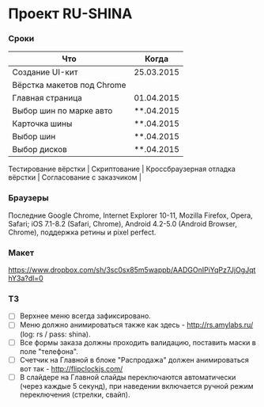 # Проект RU-SHINA
### Сроки
Что | Когда
--- | ---
Создание UI-кит | 25.03.2015
Вёрстка макетов под Chrome | 
Главная страница | 01.04.2015
Выбор шин по марке авто | **.04.2015
Карточка шины | **.04.2015
Выбор шин | **.04.2015
Выбор дисков | **.04.2015

Тестирование вёрстки |
Скриптование |
Кроссбраузерная отладка вёрстки |
Согласование с заказчиком |

### Браузеры
Последние Google Chrome, Internet Explorer 10-11, Mozilla Firefox, Opera, Safari; iOS 7.1-8.2 (Safari, Chrome), Android 4.2-5.0 (Android Browser, Chrome), поддержка ретины и pixel perfect.

### Макет
https://www.dropbox.com/sh/3sc0sx85m5wappb/AADGOnIPiYqPz7JjOgJqthY3a?dl=0

### ТЗ
- [ ] Верхнее меню всегда зафиксировано.
- [ ] Меню должно анимироваться также как здесь - http://rs.amylabs.ru/ (log: rs / pass: shina).
- [ ] Все формы заказа должны проходить валидацию, поставить маски в поле "телефона".
- [ ] Счетчик на Главной в блоке "Распродажа" должен анимироваться вот так - http://flipclockjs.com/
- [ ] В слайдере на Главной слайды переключаются автоматически (через каждые 5 секунд), при наведении включается ручной режим переключения (стрелки, свайп).
